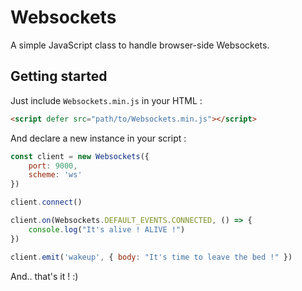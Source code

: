 # Websockets

A simple JavaScript class to handle browser-side Websockets.

## Getting started

Just include `Websockets.min.js` in your HTML :
```html
<script defer src="path/to/Websockets.min.js"></script>
```

And declare a new instance in your script :
```javascript
const client = new Websockets({
    port: 9000,
    scheme: 'ws'
})

client.connect()

client.on(Websockets.DEFAULT_EVENTS.CONNECTED, () => {
    console.log("It's alive ! ALIVE !")
})

client.emit('wakeup', { body: "It's time to leave the bed !" })
```

And.. that's it ! :) 
